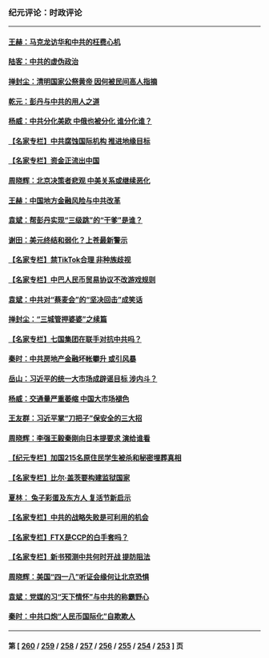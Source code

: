 ### 纪元评论：时政评论
---
#### [王赫：马克龙访华和中共的枉费心机](../../pages/nsc1025/n13968019.md) 
#### [陆客：中共的虚伪政治](../../pages/nsc1025/n13968215.md) 
#### [掸封尘：清明国家公祭黄帝 因何被民间高人指摘](../../pages/nsc1025/n13968113.md) 
#### [乾元：彭丹与中共的用人之道](../../pages/nsc1025/n13967978.md) 
#### [杨威：中共分化美欧 中俄也被分化 谁分化谁？](../../pages/nsc1025/n13967806.md) 
#### [【名家专栏】中共腐蚀国际机构 推进地缘目标](../../pages/nsc1025/n13966666.md) 
#### [【名家专栏】资金正流出中国](../../pages/nsc1025/n13965018.md) 
#### [周晓辉：北京决策者悲观 中美关系或继续恶化](../../pages/nsc1025/n13967688.md) 
#### [王赫：中国地方金融风险与中共改革](../../pages/nsc1025/n13967231.md) 
#### [袁斌：帮彭丹实现“三级跳”的“干爹”是谁？](../../pages/nsc1025/n13967265.md) 
#### [谢田：美元终结和弱化？上苍最新警示](../../pages/nsc1025/n13966932.md) 
#### [【名家专栏】禁TikTok合理 非种族歧视](../../pages/nsc1025/n13966676.md) 
#### [【名家专栏】中巴人民币贸易协议不改游戏规则](../../pages/nsc1025/n13966628.md) 
#### [袁斌：中共对“蔡麦会”的“坚决回击”成笑话](../../pages/nsc1025/n13966372.md) 
#### [掸封尘：“三城管押婆婆”之续篇](../../pages/nsc1025/n13966294.md) 
#### [【名家专栏】七国集团在联手对抗中共吗？](../../pages/nsc1025/n13965757.md) 
#### [秦时：中共房地产金融坏帐攀升 或引风暴](../../pages/nsc1025/n13966038.md) 
#### [岳山：习近平的统一大市场成辟谣目标 涉内斗？](../../pages/nsc1025/n13965723.md) 
#### [杨威：交通量严重萎缩 中国大市场褪色](../../pages/nsc1025/n13965380.md) 
#### [王友群：习近平掌“刀把子”保安全的三大招](../../pages/nsc1025/n13965308.md) 
#### [周晓辉：李强王毅秦刚向日本提要求 演给谁看](../../pages/nsc1025/n13965209.md) 
#### [【纪元专栏】加国215名原住民学生被杀和秘密埋葬真相](../../pages/nsc1025/n13965187.md) 
#### [【名家专栏】比尔‧盖茨要构建监狱国家](../../pages/nsc1025/n13963766.md) 
#### [夏林： 兔子彩蛋及东方人 复活节新启示](../../pages/nsc1025/n13965188.md) 
#### [【名家专栏】中共的战略失败是可利用的机会](../../pages/nsc1025/n13964294.md) 
#### [【名家专栏】FTX是CCP的白手套吗？](../../pages/nsc1025/n13964456.md) 
#### [【名家专栏】新书预测中共何时开战 提防阻法](../../pages/nsc1025/n13964473.md) 
#### [周晓辉：美国“四一八”听证会缘何让北京恐惧](../../pages/nsc1025/n13964549.md) 
#### [袁斌：党媒的习“天下情怀”与中共的称霸野心](../../pages/nsc1025/n13964329.md) 
#### [秦时：中共口炮“人民币国际化”自欺欺人](../../pages/nsc1025/n13964490.md) 

---
#### 第 [ [260](./260.md) / [259](./259.md) / [258](./258.md) / [257](./257.md) / [256](./256.md) / [255](./255.md) / [254](./254.md) / [253](./253.md) ] 页
